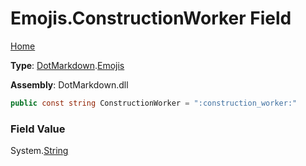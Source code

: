 # Emojis\.ConstructionWorker Field

[Home](../../../README.md)

**Type**: [DotMarkdown](../../README.md)\.[Emojis](../README.md)

**Assembly**: DotMarkdown\.dll

```csharp
public const string ConstructionWorker = ":construction_worker:"
```

### Field Value

System\.[String](https://docs.microsoft.com/en-us/dotnet/api/system.string)